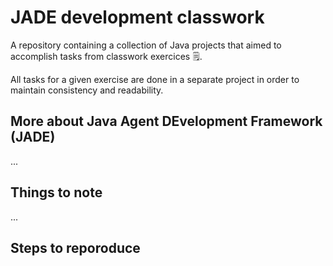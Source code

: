 # JADE development classwork
A repository containing a collection of Java projects that aimed to accomplish tasks from classwork exercices 🗒️.

All tasks for a given exercise are done in a separate project in order to maintain consistency and readability.

## More about Java Agent DEvelopment Framework (JADE)
...

## Things to note
...
## Steps to reporoduce
